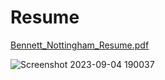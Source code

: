 # Resume


[Bennett_Nottingham_Resume.pdf](https://github.com/bennettnottingham/Resume/blob/main/Bennett_Nottingham_Resume.pdf)



![Screenshot 2023-09-04 190037](![image](https://github.com/user-attachments/assets/e45655dc-14f3-42c5-b57a-428d8e03ab7b)
)





